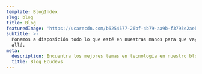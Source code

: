 ```yaml
---
template: BlogIndex
slug: blog
title: Blog
featuredImage: 'https://ucarecdn.com/b6254577-26bf-4b79-aa9b-f3793e2aebdc/'
subtitle: >-
  Ponemos a disposición todo lo que esté en nuestras manos para que vayas más
  allá.
meta:
  description: Encuentra los mejores temas en tecnología en nuestro blog. Ecudevs.
  title: Blog Ecudevs
---
```


